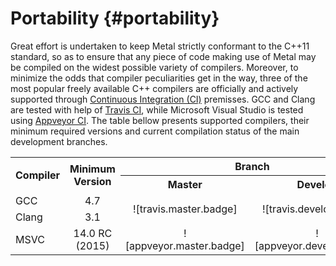 # Portability {#portability}

Great effort is undertaken to keep Metal strictly conformant to the C++11
standard, so as to ensure that any piece of code making use of Metal may be
compiled on the widest possible variety of compilers.
Moreover, to minimize the odds that compiler peculiarities get in the way,
three of the most popular freely available C++ compilers are
officially and actively supported through [Continuous Integration (CI)][ci]
premisses. GCC and Clang are tested with help of
[Travis CI][travis.metal], while Microsoft
Visual Studio is tested using
[Appveyor CI][appveyor.metal].
The table bellow presents supported compilers, their minimum
required versions and current compilation
status of the main development branches.

<table>
    <tr>
        <th align="left" rowspan="2">Compiler</th>
        <th align="center" rowspan="2">Minimum Version</th>
        <th align="center" colspan="2">Branch</th>
    </tr>
    <tr>
        <th align="center">Master</th>
        <th align="center">Develop</th>
    </tr>
    <tr>
        <td align="left">GCC</td>
        <td align="center">4.7</td>
        <td align="center" rowspan="2">![travis.master.badge]</td>
        <td align="center" rowspan="2">![travis.develop.badge]</td>
    </tr>
    <tr>
        <td align="left">Clang</td>
        <td align="center">3.1</td>
    </tr>
    <tr>
        <td align="left">MSVC</td>
        <td align="center">14.0 RC (2015)</td>
        <td align="center">![appveyor.master.badge]</td>
        <td align="center">![appveyor.develop.badge]</td>
    </tr>
</table>

[ci]:                       https://en.wikipedia.org/wiki/Continuous_integration

[travis.metal]:             https://travis-ci.org/brunocodutra/metal
[travis.master.badge]:      https://travis-ci.org/brunocodutra/metal.svg?branch=master
[travis.develop.badge]:     https://travis-ci.org/brunocodutra/metal.svg?branch=develop

[appveyor.metal]:           https://ci.appveyor.com/project/brunocodutra/metal
[appveyor.master.badge]:    https://ci.appveyor.com/api/projects/status/85pk8n05n4r5x103/branch/master?svg=true
[appveyor.develop.badge]:   https://ci.appveyor.com/api/projects/status/85pk8n05n4r5x103/branch/develop?svg=true

